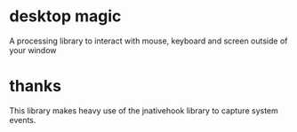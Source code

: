 # desktop magic

A processing library to interact with mouse, keyboard and screen outside of your window



# thanks

This library makes heavy use of the jnativehook library to capture system events.
